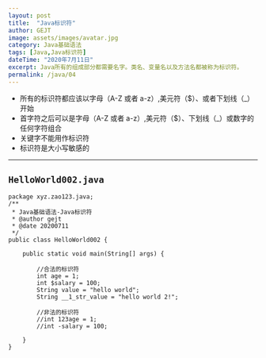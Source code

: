 ```yaml
---
layout: post
title:  "Java标识符"
author: GEJT
image: assets/images/avatar.jpg
category: Java基础语法
tags: [Java,Java标识符]
dateTime: "2020年7月11日"
excerpt: Java所有的组成部分都需要名字。类名、变量名以及方法名都被称为标识符。
permalink: /java/04
---
```



 * 所有的标识符都应该以字母（A-Z 或者 a-z）,美元符（$）、或者下划线（_）开始
 * 首字符之后可以是字母（A-Z 或者 a-z）,美元符（$）、下划线（_）或数字的任何字符组合
 * 关键字不能用作标识符
 * 标识符是大小写敏感的

---

## `HelloWorld002.java`
```
package xyz.zao123.java;
/**
 * Java基础语法-Java标识符
 * @author gejt
 * @date 20200711
 */
public class HelloWorld002 {

    public static void main(String[] args) {

        //合法的标识符
        int age = 1;
        int $salary = 100;
        String value = "hello world";
        String __1_str_value = "hello world 2!";

        //非法的标识符
        //int 123age = 1;
        //int -salary = 100;

    }
}
```





